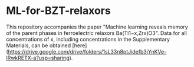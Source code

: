 # ML-for-BZT-relaxors
This repository accompanies the paper "Machine learning reveals memory of the parent phases in ferroelectric relaxors Ba(Ti1−x,Zrx)O3".
Data for all concentrations of x, including concentrations in the Supplementary Materials, can be obtained [here] (https://drive.google.com/drive/folders/1sL33n8ptJidefb3jYnKVe-lRwkRETX-a?usp=sharing).
